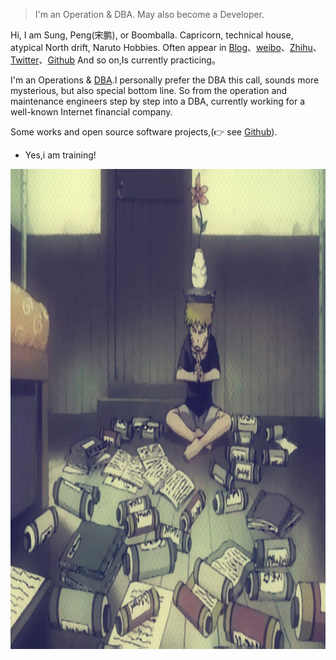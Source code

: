 

> I'm  an Operation & DBA.  May also become a Developer. 


Hi, I am Sung, Peng(宋鹏), or Boomballa. Capricorn, technical house, atypical North drift, Naruto Hobbies. Often appear in [Blog](https://boomballa.com)、[weibo](weibo.com/314888685)、[Zhihu](https://www.zhihu.com/people/boomballa0418/activities)、[Twitter](https://twitter.com/Boomballa_/)、[Github](https://github.com/boomballa) And so on,Is currently practicing。


I'm  an Operations & [DBA](https://en.wikipedia.org/wiki/DBA).I personally prefer the DBA this call, sounds more mysterious, but also special bottom line. So from the operation and maintenance engineers step by step into a DBA, currently working for a well-known Internet financial company.

Some works and open source software projects,(👉 see [Github](https://github.com/boomballa)).


- Yes,i am training!

<img src="/img/about-me-training.jpg" height="768" width="1024">